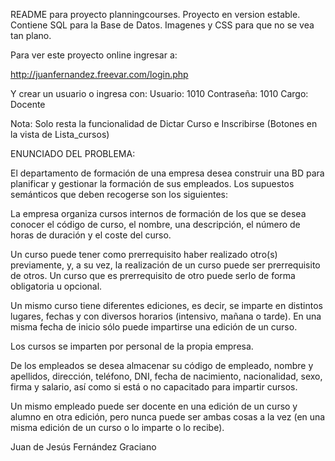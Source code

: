 README para proyecto planningcourses.
Proyecto en version estable. Contiene SQL para la Base de Datos. Imagenes y CSS para que no se vea tan plano.

Para ver este proyecto online ingresar a:

http://juanfernandez.freevar.com/login.php

Y crear un usuario o ingresa con:
Usuario: 1010
Contraseña: 1010
Cargo: Docente

Nota: Solo resta la funcionalidad de Dictar Curso e Inscribirse (Botones en la vista de Lista_cursos)

ENUNCIADO DEL PROBLEMA:

El departamento de formación de una empresa desea construir una BD para planificar y gestionar la formación de sus empleados. Los supuestos semánticos que deben recogerse son los siguientes: 

La empresa organiza cursos internos de formación de los que se desea conocer el código de curso, el nombre, una descripción, el número de horas de duración y el coste del curso.

Un curso puede tener como prerrequisito haber realizado otro(s) previamente, y, a su vez, la realización de un curso puede ser prerrequisito de otros. Un curso que es prerrequisito de otro puede serlo de forma obligatoria u opcional.

Un mismo curso tiene diferentes ediciones, es decir, se imparte en distintos lugares, fechas y con diversos horarios (intensivo, mañana o tarde). En una misma fecha de inicio sólo puede impartirse una edición de un curso.

Los cursos se imparten por personal de la propia empresa.

De los empleados se desea almacenar su código de empleado, nombre y apellidos, dirección, teléfono, DNI, fecha de nacimiento, nacionalidad, sexo, firma y salario, así como si está o no capacitado para impartir cursos.

Un mismo empleado puede ser docente en una edición de un curso y alumno en otra edición, pero nunca puede ser ambas cosas a la vez (en una misma edición de un curso o lo imparte o lo recibe).

Juan de Jesús Fernández Graciano